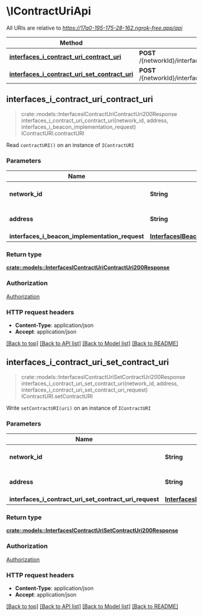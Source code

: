 # \IContractUriApi

All URIs are relative to *https://17a0-195-175-28-162.ngrok-free.app/api*

Method | HTTP request | Description
------------- | ------------- | -------------
[**interfaces_i_contract_uri_contract_uri**](IContractUriApi.md#interfaces_i_contract_uri_contract_uri) | **POST** /{networkId}/interface/IContractURI/read/{address}/contractURI | IContractURI.contractURI
[**interfaces_i_contract_uri_set_contract_uri**](IContractUriApi.md#interfaces_i_contract_uri_set_contract_uri) | **POST** /{networkId}/interface/IContractURI/write/{address}/setContractURI | IContractURI.setContractURI



## interfaces_i_contract_uri_contract_uri

> crate::models::InterfacesIContractUriContractUri200Response interfaces_i_contract_uri_contract_uri(network_id, address, interfaces_i_beacon_implementation_request)
IContractURI.contractURI

Read `contractURI()` on an instance of `IContractURI`

### Parameters


Name | Type | Description  | Required | Notes
------------- | ------------- | ------------- | ------------- | -------------
**network_id** | **String** | The network id | [required] |[default to 80001]
**address** | **String** | An ethereum address | [required] |
**interfaces_i_beacon_implementation_request** | [**InterfacesIBeaconImplementationRequest**](InterfacesIBeaconImplementationRequest.md) |  | [required] |

### Return type

[**crate::models::InterfacesIContractUriContractUri200Response**](interfaces_IContractURI_contractURI_200_response.md)

### Authorization

[Authorization](../README.md#Authorization)

### HTTP request headers

- **Content-Type**: application/json
- **Accept**: application/json

[[Back to top]](#) [[Back to API list]](../README.md#documentation-for-api-endpoints) [[Back to Model list]](../README.md#documentation-for-models) [[Back to README]](../README.md)


## interfaces_i_contract_uri_set_contract_uri

> crate::models::InterfacesIContractUriSetContractUri200Response interfaces_i_contract_uri_set_contract_uri(network_id, address, interfaces_i_contract_uri_set_contract_uri_request)
IContractURI.setContractURI

Write `setContractURI(uri)` on an instance of `IContractURI`

### Parameters


Name | Type | Description  | Required | Notes
------------- | ------------- | ------------- | ------------- | -------------
**network_id** | **String** | The network id | [required] |[default to 80001]
**address** | **String** | An ethereum address | [required] |
**interfaces_i_contract_uri_set_contract_uri_request** | [**InterfacesIContractUriSetContractUriRequest**](InterfacesIContractUriSetContractUriRequest.md) |  | [required] |

### Return type

[**crate::models::InterfacesIContractUriSetContractUri200Response**](interfaces_IContractURI_setContractURI_200_response.md)

### Authorization

[Authorization](../README.md#Authorization)

### HTTP request headers

- **Content-Type**: application/json
- **Accept**: application/json

[[Back to top]](#) [[Back to API list]](../README.md#documentation-for-api-endpoints) [[Back to Model list]](../README.md#documentation-for-models) [[Back to README]](../README.md)

